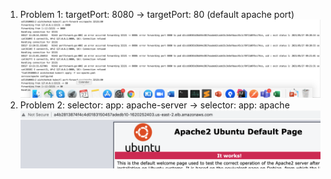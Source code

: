 1. Problem 1: targetPort: 8080 -> targetPort: 80 (default apache port)
![alt text](2.png)
2. Problem 2:   selector: app: apache-server -> selector: app: apache
![alt text](1.png)
